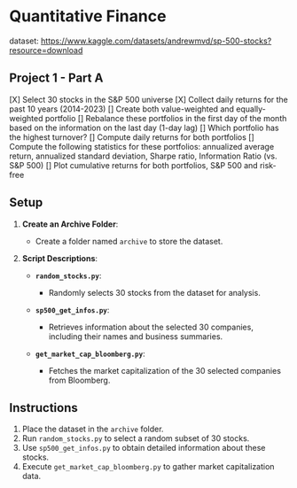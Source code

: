 # Quantitative Finance

dataset: https://www.kaggle.com/datasets/andrewmvd/sp-500-stocks?resource=download

## Project 1 - Part A
[X] Select 30 stocks in the S&P 500 universe
[X] Collect daily returns for the past 10 years (2014-2023)
[] Create both value-weighted and equally-weighted portfolio
[] Rebalance these portfolios in the first day of the month based on the information on the last day (1-day lag)
[] Which portfolio has the highest turnover?
[] Compute daily returns for both portfolios
[] Compute the following statistics for these portfolios: annualized average return, annualized standard deviation, Sharpe ratio, Information Ratio (vs. S&P 500)
[] Plot cumulative returns for both portfolios, S&P 500 and risk-free




## Setup

1. **Create an Archive Folder**:
   - Create a folder named `archive` to store the dataset.

2. **Script Descriptions**:
   - **`random_stocks.py`**: 
     - Randomly selects 30 stocks from the dataset for analysis.
   
   - **`sp500_get_infos.py`**: 
     - Retrieves information about the selected 30 companies, including their names and business summaries.
   
   - **`get_market_cap_bloomberg.py`**: 
     - Fetches the market capitalization of the 30 selected companies from Bloomberg.

## Instructions

1. Place the dataset in the `archive` folder.
2. Run `random_stocks.py` to select a random subset of 30 stocks.
3. Use `sp500_get_infos.py` to obtain detailed information about these stocks.
4. Execute `get_market_cap_bloomberg.py` to gather market capitalization data.